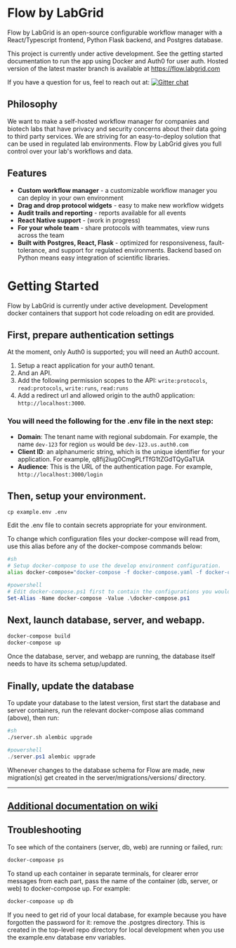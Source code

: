 # Flow by LabGrid

Flow by LabGrid is an open-source configurable workflow manager with a React/Typescript frontend, Python Flask backend, and Postgres database.  

This project is currently under active development. See the getting started documentation to run the app using Docker and Auth0 for user auth. Hosted version of the latest master branch is available at https://flow.labgrid.com

If you have a question for us, feel to reach out at: [![Gitter chat](https://badges.gitter.im/lab-grid/community.png)](https://gitter.im/lab-grid/community)

## Philosophy

We want to make a self-hosted workflow manager for companies and biotech labs that have privacy and security concerns about their data going to third party services. We are striving for an easy-to-deploy solution that can be used in regulated lab environments. Flow by LabGrid gives you full control over your lab's workflows and data. 

## Features
- **Custom workflow manager** - a customizable workflow manager you can deploy in your own environment 
- **Drag and drop protocol widgets** - easy to make new workflow widgets
- **Audit trails and reporting** - reports available for all events
- **React Native support** - (work in progress)
- **For your whole team** - share protocols with teammates, view runs across the team
- **Built with Postgres, React, Flask** - optimized for responsiveness, fault-tolerance, and support for regulated environments. Backend based on Python means easy integration of scientific libraries.

# Getting Started

Flow by LabGrid is currently under active development. Development docker containers that support hot code reloading on edit are provided.


## First, prepare authentication settings

At the moment, only Auth0 is supported; you will need an Auth0 account.

1. Setup a react application for your auth0 tenant.  
1. And an API.  
1. Add the following permission scopes to the API: 
`write:protocols`, `read:protocols`, `write:runs`, `read:runs`  
1. Add a redirect url and allowed origin to the auth0 application: `http://localhost:3000`.

### You will need the following for the .env file in the next step:  
* **Domain**: The tenant name with regional subdomain. For example, the name `dev-123` for region `us` would be `dev-123.us.auth0.com`  
* **Client ID**: an alphanumeric string, which is the unique identifier for your application. For example, q8fij2iug0CmgPLfTfG1tZGdTQyGaTUA  
* **Audience**: This is the URL of the authentication page. For example, `http://localhost:3000/login`  


## Then, setup your environment.
```
cp example.env .env
```

Edit the .env file to contain secrets appropriate for your environment.


To change which configuration files your docker-compose will read from, use this alias before any of the docker-compose commands below:

```sh
#sh
# Setup docker-compose to use the develop environment configuration.
alias docker-compose="docker-compose -f docker-compose.yaml -f docker-compose.dev.yaml"
```

```powershell
#powershell
# Edit docker-compose.ps1 first to contain the configurations you would like to use
Set-Alias -Name docker-compose -Value .\docker-compose.ps1
```

## Next, launch database, server, and webapp.

```sh
docker-compose build
docker-compose up
```

Once the database, server, and webapp are running, the database itself needs to have its schema setup/updated.

## Finally, update the database

To update your database to the latest version, first start the database and server containers, run the relevant docker-compose alias command (above), then run:
```sh
#sh
./server.sh alembic upgrade
```

```powershell
#powershell
./server.ps1 alembic upgrade
```

Whenever changes to the database schema for Flow are made, new migration(s) get created in the server/migrations/versions/ directory. 

-----------------

## [Additional documentation on wiki](https://github.com/lab-grid/flow/wiki/Getting-Started)


## Troubleshooting

To see which of the containers (server, db, web) are running or failed, run:
```sh
docker-compoase ps
```

To stand up each container in separate terminals, for clearer error messages from each part, pass the name of the container (db, server, or web) to docker-compose up. For example:
```sh
docker-compoase up db
```

If you need to get rid of your local database, for example because you have forgotten the password for it: remove the .postgres directory. This is created in the top-level repo directory for local development when you use the example.env database env variables.


